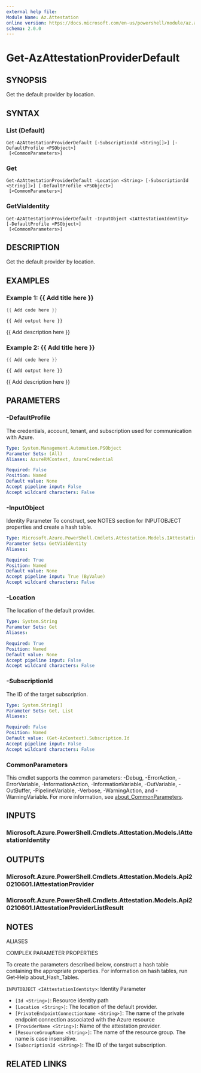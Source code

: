 ```yaml
---
external help file:
Module Name: Az.Attestation
online version: https://docs.microsoft.com/en-us/powershell/module/az.attestation/get-azattestationproviderdefault
schema: 2.0.0
---
```


# Get-AzAttestationProviderDefault

## SYNOPSIS
Get the default provider by location.

## SYNTAX

### List (Default)
```
Get-AzAttestationProviderDefault [-SubscriptionId <String[]>] [-DefaultProfile <PSObject>]
 [<CommonParameters>]
```

### Get
```
Get-AzAttestationProviderDefault -Location <String> [-SubscriptionId <String[]>] [-DefaultProfile <PSObject>]
 [<CommonParameters>]
```

### GetViaIdentity
```
Get-AzAttestationProviderDefault -InputObject <IAttestationIdentity> [-DefaultProfile <PSObject>]
 [<CommonParameters>]
```

## DESCRIPTION
Get the default provider by location.

## EXAMPLES

### Example 1: {{ Add title here }}
```powershell
{{ Add code here }}
```

```output
{{ Add output here }}
```

{{ Add description here }}

### Example 2: {{ Add title here }}
```powershell
{{ Add code here }}
```

```output
{{ Add output here }}
```

{{ Add description here }}

## PARAMETERS

### -DefaultProfile
The credentials, account, tenant, and subscription used for communication with Azure.

```yaml
Type: System.Management.Automation.PSObject
Parameter Sets: (All)
Aliases: AzureRMContext, AzureCredential

Required: False
Position: Named
Default value: None
Accept pipeline input: False
Accept wildcard characters: False
```

### -InputObject
Identity Parameter
To construct, see NOTES section for INPUTOBJECT properties and create a hash table.

```yaml
Type: Microsoft.Azure.PowerShell.Cmdlets.Attestation.Models.IAttestationIdentity
Parameter Sets: GetViaIdentity
Aliases:

Required: True
Position: Named
Default value: None
Accept pipeline input: True (ByValue)
Accept wildcard characters: False
```

### -Location
The location of the default provider.

```yaml
Type: System.String
Parameter Sets: Get
Aliases:

Required: True
Position: Named
Default value: None
Accept pipeline input: False
Accept wildcard characters: False
```

### -SubscriptionId
The ID of the target subscription.

```yaml
Type: System.String[]
Parameter Sets: Get, List
Aliases:

Required: False
Position: Named
Default value: (Get-AzContext).Subscription.Id
Accept pipeline input: False
Accept wildcard characters: False
```

### CommonParameters
This cmdlet supports the common parameters: -Debug, -ErrorAction, -ErrorVariable, -InformationAction, -InformationVariable, -OutVariable, -OutBuffer, -PipelineVariable, -Verbose, -WarningAction, and -WarningVariable. For more information, see [about_CommonParameters](http://go.microsoft.com/fwlink/?LinkID=113216).

## INPUTS

### Microsoft.Azure.PowerShell.Cmdlets.Attestation.Models.IAttestationIdentity

## OUTPUTS

### Microsoft.Azure.PowerShell.Cmdlets.Attestation.Models.Api20210601.IAttestationProvider

### Microsoft.Azure.PowerShell.Cmdlets.Attestation.Models.Api20210601.IAttestationProviderListResult

## NOTES

ALIASES

COMPLEX PARAMETER PROPERTIES

To create the parameters described below, construct a hash table containing the appropriate properties. For information on hash tables, run Get-Help about_Hash_Tables.


`INPUTOBJECT <IAttestationIdentity>`: Identity Parameter
  - `[Id <String>]`: Resource identity path
  - `[Location <String>]`: The location of the default provider.
  - `[PrivateEndpointConnectionName <String>]`: The name of the private endpoint connection associated with the Azure resource
  - `[ProviderName <String>]`: Name of the attestation provider.
  - `[ResourceGroupName <String>]`: The name of the resource group. The name is case insensitive.
  - `[SubscriptionId <String>]`: The ID of the target subscription.

## RELATED LINKS

